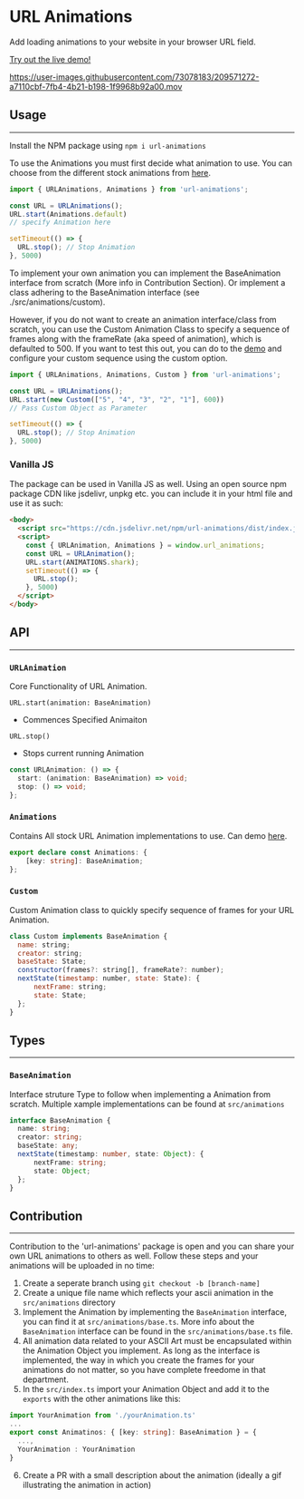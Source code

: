 # URL Animations

Add loading animations to your website in your browser URL field.

[Try out the live demo!](https://lunarfang416.github.io/url-animations/)

https://user-images.githubusercontent.com/73078183/209571272-a7110cbf-7fb4-4b21-b198-1f9968b92a00.mov

## Usage
<hr>

Install the NPM package using `npm i url-animations`

To use the Animations you must first decide what animation to use. You can choose from the different stock animations from [here](https://lunarfang416.github.io/url-animations/).

```javascript
import { URLAnimations, Animations } from 'url-animations';

const URL = URLAnimations();
URL.start(Animations.default) 
// specify Animation here

setTimeout(() => {
  URL.stop(); // Stop Animation
}, 5000)
```

To implement your own animation you can implement the BaseAnimation interface from scratch (More info in Contribution Section). Or implement a class adhering to the BaseAnimation interface (see ./src/animations/custom).

However, if you do not want to create an animation interface/class from scratch, you can use the Custom Animation Class to specify a sequence of frames along with the frameRate (aka speed of animation), which is defaulted to 500. If you want to test this out, you can do to the [demo](https://lunarfang416.github.io/url-animations/) and configure your custom sequence using the custom option.

```javascript
import { URLAnimations, Animations, Custom } from 'url-animations';

const URL = URLAnimations();
URL.start(new Custom(["5", "4", "3", "2", "1"], 600)) 
// Pass Custom Object as Parameter

setTimeout(() => {
  URL.stop(); // Stop Animation
}, 5000)

```

### Vanilla JS

The package can be used in Vanilla JS as well. Using an open source npm package CDN like jsdelivr, unpkg etc. you can include it in your html file and use it as such:


```html
<body>
  <script src="https://cdn.jsdelivr.net/npm/url-animations/dist/index.js"></script>
  <script>
    const { URLAnimation, Animations } = window.url_animations;
    const URL = URLAnimation();
    URL.start(ANIMATIONS.shark);
    setTimeout(() => {
      URL.stop();
    }, 5000)
  </script>
</body>  


```


## API
<hr>

### `URLAnimation`

Core Functionality of URL Animation.

`URL.start(animation: BaseAnimation)`

- Commences Specified Animaiton

`URL.stop()`

- Stops current running Animation

```typescript
const URLAnimation: () => {
  start: (animation: BaseAnimation) => void;
  stop: () => void;
};
```

### `Animations`

Contains All stock URL Animation implementations to use. Can demo [here](https://lunarfang416.github.io/url-animations/).

```typescript
export declare const Animations: {
    [key: string]: BaseAnimation;
};
```

### `Custom`

Custom Animation class to quickly specify sequence of frames for your URL Animation.



```javascript
class Custom implements BaseAnimation {
  name: string;
  creator: string;
  baseState: State;
  constructor(frames?: string[], frameRate?: number);
  nextState(timestamp: number, state: State): {
      nextFrame: string;
      state: State;
  };
}
```

## Types
<hr>

### `BaseAnimation`

Interface struture Type to follow when implementing a Animation from scratch. Multiple xample implementations can be found at `src/animations`

```typescript
interface BaseAnimation {
  name: string;
  creator: string;
  baseState: any;
  nextState(timestamp: number, state: Object): {
      nextFrame: string;
      state: Object;
  };
}
```


## Contribution

<hr>
Contribution to the 'url-animations' package is open and you can share your own URL animations to others as well. Follow these steps and your animations will be uploaded in no time:

1. Create a seperate branch using `git checkout -b [branch-name]`
2. Create a unique file name which reflects your ascii animation in the `src/animations` directory
3. Implement the Animation by implementing the `BaseAnimation` interface, you can find it at `src/animations/base.ts`. More info about the `BaseAnimation` interface can be found in the `src/animations/base.ts` file.
4. All animation data related to your ASCII Art must be encapsulated within the Animation Object you implement. As long as the interface is implemented, the way in which you create the frames for your animations do not matter, so you have complete freedome in that department.
5. In the `src/index.ts` import your Animation Object and add it to the `exports` with the other animations like this:
```typescript
import YourAnimation from './yourAnimation.ts'
...
export const Animatinos: { [key: string]: BaseAnimation } = {
  ...,
  YourAnimation : YourAnimation
}

```
6. Create a PR with a small description about the animation (ideally a gif illustrating the animation in action)
